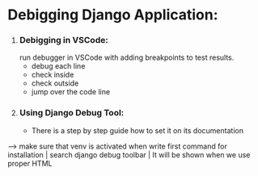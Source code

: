 # Debigging Django Application:
 

1. ### Debigging in VSCode:
   run debugger in VSCode with adding breakpoints to test results.
      + debug each line
      + check inside 
      + check outside 
      + jump over the code line
2. ### Using Django Debug Tool: 
    + There is a step by step guide how to set it on its documentation
    
--> make sure that venv is activated when write first command for installation | search django debug toolbar | It will be shown when we use proper HTML 
